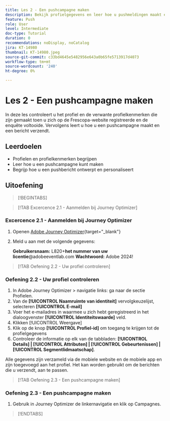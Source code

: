 ```yaml
---
title: Les 2 - Een pushcampagne maken
description: Bekijk profielgegevens en leer hoe u pushmeldingen maakt en verzendt in Journey Optimizer.
feature: Push
role: User
level: Intermediate
doc-type: Tutorial
duration: 0
recommendations: noDisplay, noCatalog
jira: KT-14980
thumbnail: KT-14980.jpeg
source-git-commit: c33bd4645e5482956e643a0b65fe5713917d4073
workflow-type: tm+mt
source-wordcount: '240'
ht-degree: 0%

---
```



# Les 2 - Een pushcampagne maken

In deze les controleert u het profiel en de verwante profielkenmerken die zijn gemaakt toen u zich op de Frescopa-website registreerde en de enquête voltooide. Vervolgens leert u hoe u een pushcampagne maakt en een bericht verzendt.

## Leerdoelen

* Profielen en profielkenmerken begrijpen
* Leer hoe u een pushcampagne kunt maken
* Begrijp hoe u een pushbericht ontwerpt en personaliseert

## Uitoefening

>[!BEGINTABS]

>[!TAB Excercence 2.1 - Aanmelden bij Journey Optimizer]

### Excercence 2.1 - Aanmelden bij Journey Optimizer

1. Openen [Adobe Journey Optimizer](https://experience.adobe.com/#/@techmarketingdemos/sname:summit-ajo-lab/journey-optimizer/home){target="_blank"}
2. Meld u aan met de volgende gegevens:

   **Gebruikersnaam:**   L820+**het nummer van uw licentie**@adobeeventlab.com
   **Wachtwoord:**   Adobe 2024!

>[!TAB Oefening 2.2 - Uw profiel controleren]

### Oefening 2.2 - Uw profiel controleren

1. In Adobe Journey Optimizer > navigatie links: ga naar de sectie Profielen.
2. Van de **[!UICONTROL Naamruimte van identiteit]** vervolgkeuzelijst, selecteren **[!UICONTROL E-mail]**
3. Voer het e-mailadres in waarmee u zich hebt geregistreerd in het dialoogvenster **[!UICONTROL Identiteitswaarde]** veld.
4. Klikken [!UICONTROL Weergave]
5. Klik op de knop **[!UICONTROL Profiel-id]** om toegang te krijgen tot de profielgegevens
6. Controleer de informatie op elk van de tabbladen: **[!UICONTROL Details] | [!UICONTROL Attributen] | [!UICONTROL Gebeurtenissen] | [!UICONTROL Segmentlidmaatschap]**.

Alle gegevens zijn verzameld via de mobiele website en de mobiele app en zijn toegevoegd aan het profiel. Het kan worden gebruikt om de berichten die u verzendt, aan te passen.

>[!TAB Oefening 2.3 - Een pushcampagne maken]

### Oefening 2.3 - Een pushcampagne maken

1. Gebruik in Journey Optimizer de linkernavigatie en klik op Campagnes.

>[!ENDTABS]
